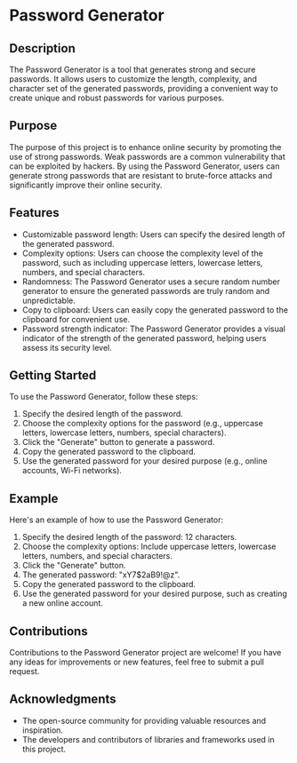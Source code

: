 
# Password Generator

## Description
The Password Generator is a tool that generates strong and secure passwords. It allows users to customize the length, complexity, and character set of the generated passwords, providing a convenient way to create unique and robust passwords for various purposes.

## Purpose
The purpose of this project is to enhance online security by promoting the use of strong passwords. Weak passwords are a common vulnerability that can be exploited by hackers. By using the Password Generator, users can generate strong passwords that are resistant to brute-force attacks and significantly improve their online security.

## Features
- Customizable password length: Users can specify the desired length of the generated password.
- Complexity options: Users can choose the complexity level of the password, such as including uppercase letters, lowercase letters, numbers, and special characters.
- Randomness: The Password Generator uses a secure random number generator to ensure the generated passwords are truly random and unpredictable.
- Copy to clipboard: Users can easily copy the generated password to the clipboard for convenient use.
- Password strength indicator: The Password Generator provides a visual indicator of the strength of the generated password, helping users assess its security level.

## Getting Started
To use the Password Generator, follow these steps:
1. Specify the desired length of the password.
2. Choose the complexity options for the password (e.g., uppercase letters, lowercase letters, numbers, special characters).
3. Click the "Generate" button to generate a password.
4. Copy the generated password to the clipboard.
5. Use the generated password for your desired purpose (e.g., online accounts, Wi-Fi networks).

## Example
Here's an example of how to use the Password Generator:

1. Specify the desired length of the password: 12 characters.
2. Choose the complexity options: Include uppercase letters, lowercase letters, numbers, and special characters.
3. Click the "Generate" button.
4. The generated password: "xY7$2aB9!@z".
5. Copy the generated password to the clipboard.
6. Use the generated password for your desired purpose, such as creating a new online account.

## Contributions
Contributions to the Password Generator project are welcome! If you have any ideas for improvements or new features, feel free to submit a pull request.

## Acknowledgments
- The open-source community for providing valuable resources and inspiration.
- The developers and contributors of libraries and frameworks used in this project.
